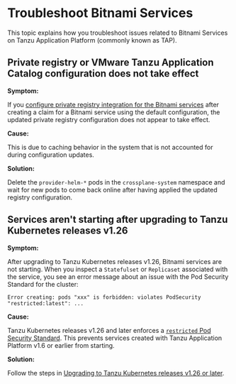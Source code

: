 # Troubleshoot Bitnami Services

This topic explains how you troubleshoot issues related to Bitnami Services on Tanzu Application Platform
(commonly known as TAP).

## <a id="private-reg"></a> Private registry or VMware Tanzu Application Catalog configuration does not take effect

**Symptom:**

If you [configure private registry integration for the Bitnami services](../../bitnami-services/how-to-guides/configure-private-reg-integration.hbs.md)
after creating a claim for a Bitnami service using the default configuration,
the updated private registry configuration does not appear to take effect.

**Cause:**

This is due to caching behavior in the system that is not accounted for during configuration
updates.

**Solution:**

Delete the `provider-helm-*` pods in the `crossplane-system` namespace and wait for new pods to come
back online after having applied the updated registry configuration.

## <a id="tkr-126"></a> Services aren't starting after upgrading to Tanzu Kubernetes releases v1.26

**Symptom:**

After upgrading to Tanzu Kubernetes releases v1.26, Bitnami services are not starting.
When you inspect a `Statefulset` or `Replicaset` associated with the service, you see an error message
about an issue with the Pod Security Standard for the cluster:

```console
Error creating: pods "xxx" is forbidden: violates PodSecurity "restricted:latest": ...
```

**Cause:**

Tanzu Kubernetes releases v1.26 and later enforces a
[`restricted` Pod Security Standard](https://kubernetes.io/docs/concepts/security/pod-security-standards/#restricted).
This prevents services created with Tanzu Application Platform v1.6 or earlier from starting.

**Solution:**

Follow the steps in [Upgrading to Tanzu Kubernetes releases v1.26 or later](upgrading-tkr.hbs.md).
